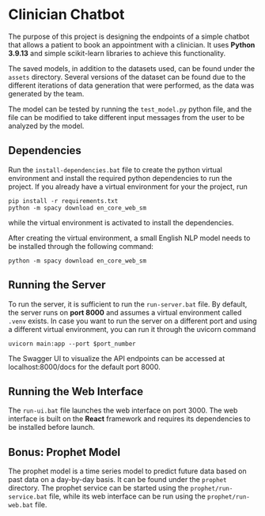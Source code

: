 # Clinician Chatbot
The purpose of this project is designing the endpoints
of a simple chatbot that allows a patient to book
an appointment with a clinician. It uses **Python 3.9.13**
and simple scikit-learn libraries to achieve this
functionality.

The saved models, in addition to the datasets used,
can be found under the `assets` directory. Several
versions of the dataset can be found due to the
different iterations of data generation that
were performed, as the data was generated
by the team.

The model can be tested by running the
`test_model.py` python file, and the file
can be modified to take different input messages
from the user to be analyzed by the model.

## Dependencies
Run the `install-dependencies.bat` file to create the python
virtual environment and install the required python dependencies
to run the project.
If you already have a virtual environment for your the project,
run
```
pip install -r requirements.txt
python -m spacy download en_core_web_sm
```
while the virtual environment is activated to install the
dependencies.

After creating the virtual environment, a small English NLP
model needs to be installed through the following command:
```
python -m spacy download en_core_web_sm
```

## Running the Server
To run the server, it is sufficient to run the `run-server.bat`
file. By default, the server runs on **port 8000** and 
assumes a virtual environment called `.venv` exists. In case
you want to run the server on a different port and using
a different virtual environment, you can run it
through the uvicorn command
```
uvicorn main:app --port $port_number
```
The Swagger UI to visualize the API endpoints can be accessed
at localhost:8000/docs for the default port 8000.

## Running the Web Interface
The `run-ui.bat` file launches the web interface on port 3000.
The web interface is built on the **React** framework and requires
its dependencies to be installed before launch.

## Bonus: Prophet Model
The prophet model is a time series model to predict future data
based on past data on a day-by-day basis. It can be found under
the `prophet` directory. The prophet service can be started using
the `prophet/run-service.bat` file, while its web interface
can be run using the `prophet/run-web.bat` file.
